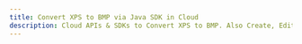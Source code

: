 ---title: Convert XPS to BMP via Java SDK in Clouddescription: Cloud APIs & SDKs to Convert XPS to BMP. Also Create, Edit & Render Microsoft Word & OpenOffice documents in the Cloud.---